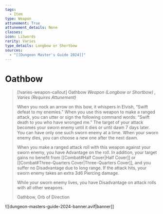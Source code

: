 ```yaml
---
tags:
  - Item
type: Weapon
attunement: True
attunement_details: None
classes:
icon: LiSwords
rarity: Varies
type_details: Longbow or Shortbow
sources: 
  - "[[Dungeon Master's Guide 2024]]"
---
```

# Oathbow
>[!varies-weapon-callout] Oathbow
>_Weapon (Longbow or Shortbow) , Varies (Requires Attunement)_
>
>When you nock an arrow on this bow, it whispers in Elvish, “Swift defeat to my enemies.” When you use this weapon to make a ranged attack, you can utter or sign the following command words: “Swift death to you who have wronged me.” The target of your attack becomes your sworn enemy until it dies or until dawn 7 days later. You can have only one such sworn enemy at a time. When your sworn enemy dies, you can choose a new one after the next dawn.
>
>When you make a ranged attack roll with this weapon against your sworn enemy, you have Advantage on the roll. In addition, your target gains no benefit from [[Combat#Half Cover\|Half Cover]] or [[Combat#Three-Quarters Cover\|Three-Quarters Cover]], and you suffer no Disadvantage due to long range. If the attack hits, your sworn enemy takes an extra 3d6 Piercing damage.
>
>While your sworn enemy lives, you have Disadvantage on attack rolls with all other weapons.
>
>
>Oathbow, Orb of Direction
>


![[dungeon-masters-guide-2024-banner.avif|banner]]